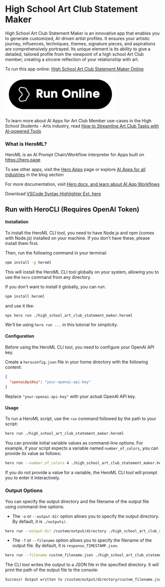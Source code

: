 # High School Art Club Statement Maker

High School Art Club Statement Maker is an innovative app that enables you to generate customized, AI-driven artist profiles. It ensures your artistic journey, influences, techniques, themes, signature pieces, and aspirations are comprehensively portrayed. Its unique element is its ability to give a detailed, tailored profile from the viewpoint of a high school Art Club member, creating a sincere reflection of your relationship with art.

To run this app online: [High School Art Club Statement Maker Online](https://hero.page/app/high-school-art-club-statement-maker-personalized-high-school-art-profiles/Qepz1SPToZEKCSEqUHN0)

[![Run High School Art Club Statement Maker Online](/assets/run.svg)](https://hero.page/app/high-school-art-club-statement-maker-personalized-high-school-art-profiles/Qepz1SPToZEKCSEqUHN0)

To learn more about AI Apps for Art Club Member use-cases in the High School Students - Arts industry, read [How to Streamline Art Club Tasks with AI-powered Tools](https://hero.page/blog/ai/high-school-students-arts/how-to-streamline-art-club-tasks-with-ai-powered-tools/170949)

### What is HeroML?
HeroML is an AI Prompt Chain/Workflow interpreter for Apps built on https://hero.page 

To see other apps, visit the [Hero Apps](https://hero.page/apps) page or explore [AI Apps for all industries](https://hero.page/blog) in the blog section

For more documentation, visit [Hero docs, and learn about AI App Workflows](https://hero.page/tutorials/introduction-to-heroml)

Download [VSCode Syntax Highlighter Ext. here](https://marketplace.visualstudio.com/items?itemName=hero-page.heroml)

## Run with HeroCLI (Requires OpenAI Token)

#### Installation

To install the HeroML CLI tool, you need to have Node.js and npm (comes with Node.js) installed on your machine. If you don't have these, please install them first. 

Then, run the following command in your terminal:

```bash
npm install -g heroml
```

This will install the HeroML CLI tool globally on your system, allowing you to use the `hero` command from any directory.

If you don't want to install it globally, you can run:

```bash
npm install heroml
```

and use it like:

```bash
npx hero run ./high_school_art_club_statement_maker.heroml
```

We'll be using `hero run ...` in this tutorial for simplicity.

#### Configuration

Before using the HeroML CLI tool, you need to configure your OpenAI API key. 

Create a `heroconfig.json` file in your home directory with the following content:

```json
{
  "openaiApiKey": "your-openai-api-key"
}
```

Replace `"your-openai-api-key"` with your actual OpenAI API key.

#### Usage

To run a HeroML script, use the `run` command followed by the path to your script:

```bash
hero run ./high_school_art_club_statement_maker.heroml
```

You can provide initial variable values as command-line options. For example, if your script expects a variable named `number_of_colors`, you can provide its value as follows:

```bash
hero run --number_of_colors 4 ./high_school_art_club_statement_maker.heroml
```

If you do not provide a value for a variable, the HeroML CLI tool will prompt you to enter it interactively.

### Output Options

You can specify the output directory and the filename of the output file using command-line options:

- The `-o` or `--output-dir` option allows you to specify the output directory. By default, it is `./outputs/`.

```bash
hero run --output-dir /custom/output/directory ./high_school_art_club_statement_maker.heroml
```

- The `-f` or `--filename` option allows you to specify the filename of the output file. By default, it is `response_TIMESTAMP.json`.

```bash
hero run --filename custom_filename.json ./high_school_art_club_statement_maker.heroml
```

The CLI tool writes the output to a JSON file in the specified directory. It will print the path of the output file to the console:

```bash
Success! Output written to /custom/output/directory/custom_filename.json
```

